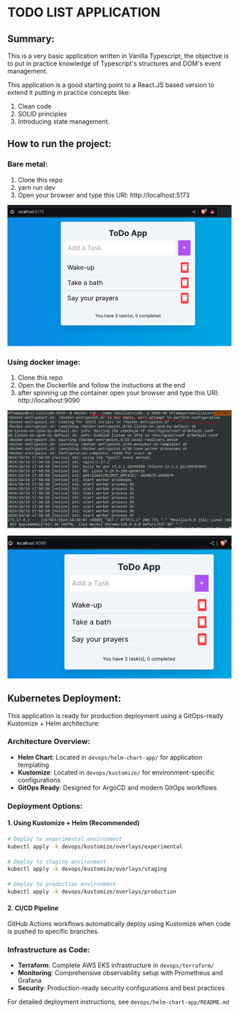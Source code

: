 # TODO LIST APPLICATION

## Summary:

This is a very basic application written in Vanilla Typescript, the objective is to put in practice knowledge of Typescript's structures and DOM's event management.

This application is a good starting point to a React.JS based version to extend it putting in practice concepts like:

1. Clean code
2. SOLID principles
3. Introducing state management.

## How to run the project:

### Bare metal:

1. Clone this repo
2. yarn run dev
3. Open your browser and type this URI: http://localhost:5173

![running in bare metal](sshots/baremetal.png)

### Using docker image:

1. Clone this repo
2. Open the Dockerfile and follow the instuctions at the end
3. after spinning up the container open your browser and type this URI: http://localhost:9090

![spinning up the container](sshots/docker01.png)

![accessing the application](sshots/docker02.png)

## Kubernetes Deployment:

This application is ready for production deployment using a GitOps-ready Kustomize + Helm architecture:

### Architecture Overview:

- **Helm Chart**: Located in `devops/helm-chart-app/` for application templating
- **Kustomize**: Located in `devops/kustomize/` for environment-specific configurations
- **GitOps Ready**: Designed for ArgoCD and modern GitOps workflows

### Deployment Options:

#### 1. Using Kustomize + Helm (Recommended)

```bash
# Deploy to experimental environment
kubectl apply -k devops/kustomize/overlays/experimental

# Deploy to staging environment
kubectl apply -k devops/kustomize/overlays/staging

# Deploy to production environment
kubectl apply -k devops/kustomize/overlays/production
```

#### 2. CI/CD Pipeline

GitHub Actions workflows automatically deploy using Kustomize when code is pushed to specific branches.

### Infrastructure as Code:

- **Terraform**: Complete AWS EKS infrastructure in `devops/terraform/`
- **Monitoring**: Comprehensive observability setup with Prometheus and Grafana
- **Security**: Production-ready security configurations and best practices

For detailed deployment instructions, see `devops/helm-chart-app/README.md`
